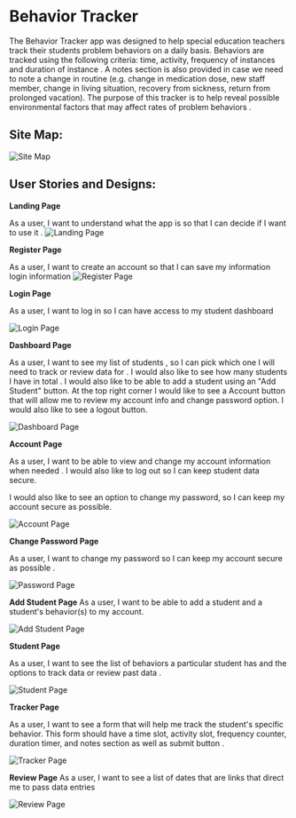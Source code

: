 # Behavior Tracker 

The Behavior Tracker app was designed to help special education teachers track their students problem behaviors on a daily basis. Behaviors are tracked using the following criteria: time, activity, frequency of instances and duration of instance . A notes section is also provided in case we need to note a change in routine (e.g. change in medication dose, new staff member, change in living situation, recovery from sickness, return from prolonged vacation). The purpose of this tracker is to help reveal possible environmental factors that may affect rates of problem behaviors .

## Site Map:
![Site Map](/images/designs/sitemap.png)

## User Stories and Designs:
**Landing Page**

As a user, I want to understand what the app is so that I can decide if I want to use it .
![Landing Page](/images/designs/landingpage.png)

**Register Page**


As a user, I want to create an account so that I can save my information login information
![Register Page](/images/designs/registrationpage.png)

**Login Page**


As a user, I want to log in so I can have access to my student dashboard 

![Login Page](/images/designs/loginpage.png)

**Dashboard Page** 


As a user, I want to see my list of students , so I can pick which one I will need to track or review data for . I would also like to see how many students I have in total . I would also like to be able to add a student using an "Add Student" button.
At the top right corner I would like to see a Account button that will allow me to review my account info and change password option. I would also like to see a logout button. 

![Dashboard Page](/images/designs/dashboardpage.png)

**Account Page**

As a user, I want to be able to view and change my account information when needed . I would also like to log out so I can keep student data secure. 

I would also like to see an option to change my password, so I can keep my account secure as possible.

![Account Page](/images/designs/accountpage.png)

**Change Password Page**

As a user, I want to change my password so I can keep my account secure as possible .

![Password Page](/images/designs/passwordpage.png)

**Add Student Page**
As a user, I want to be able to add a student and a student's behavior(s) to my account.

![Add Student Page](/images/designs/addstudentpage.png)


**Student Page**

As a user, I want to see the list of behaviors a particular student has and the options to track data or review past data .

![Student Page](/images/designs/studentpage.png)

**Tracker Page**

As a user, I want to see a form that will help me track the student's specific behavior. This form should have a time slot, activity slot, frequency counter, duration timer, and notes section as well as submit button .

![Tracker Page](/images/designs/trackerpage.png)

**Review Page**
As a user, I want to see a list of dates that are links that direct me to pass data entries 

![Review Page](/images/designs/reviewpage.png)



